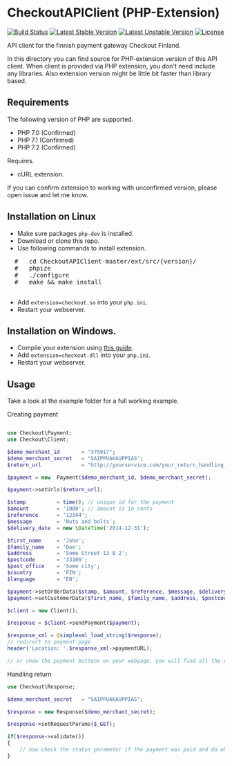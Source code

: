 CheckoutAPIClient (PHP-Extension)
=================

[![Build Status](https://travis-ci.org/Niko9911/CheckoutAPIClient.svg?branch=master)](https://travis-ci.org/niko9911/CheckoutAPIClient) [![Latest Stable Version](https://poser.pugx.org/niko9911/checkout-api-client/v/stable.svg)](https://packagist.org/packages/niko9911/checkout-api-client) [![Latest Unstable Version](https://poser.pugx.org/niko9911/checkout-api-client/v/unstable.svg)](https://packagist.org/packages/niko9911/checkout-api-client) [![License](https://poser.pugx.org/niko9911/checkout-api-client/license.svg)](https://packagist.org/packages/niko9911/checkout-api-client)


API client for the finnish payment gateway Checkout Finland.


In this directory you can find source for PHP-extension version of this API client.
When client is provided via PHP extension, you don't need include any libraries.
Also extension version might be little bit faster than library based.

## Requirements

The following version of PHP are supported.
 - PHP 7.0 (Confirmed)
 - PHP 7.1 (Confirmed)
 - PHP 7.2 (Confirmed)
 
 Requires.
 - cURL extension.
 
 If you can confirm extension to working with unconfirmed version,
 please open issue and let me know.
 
 
 ## Installation on Linux

 - Make sure packages `php-dev` is installed.
 - Download or clone this repo.
 - Use following commands to install extension.
 <pre>
  #   cd CheckoutAPIClient-master/ext/src/{version}/
  #   phpize
  #   ./configure
  #   make && make install
 </pre>
 - Add `extension=checkout.so` into your `php.ini`.
 - Restart your webserver.
 
 
 ## Installation on Windows.
 - Compile your extension using [this guide](https://wiki.php.net/internals/windows/stepbystepbuild).
  - Add `extension=checkout.dll` into your `php.ini`.
  - Restart your webserver.
  
  
  ## Usage

Take a look at the example folder for a full working example.

Creating payment
```php

use Checkout\Payment;
use Checkout\Client;

$demo_merchant_id       = "375917";
$demo_merchant_secret   = "SAIPPUAKAUPPIAS";
$return_url             = "http://yourservice.com/your_return_handling_script.php";

$payment = new  Payment($demo_merchant_id, $demo_merchant_secret);

$payment->setUrls($return_url);

$stamp          = time(); // unique id for the payment  
$amount         = '1000'; // amount is in cents
$reference      = '12344';
$message        = 'Nuts and bolts';
$delivery_date  = new \DateTime('2014-12-31');

$first_name     = 'John';
$family_name    = 'Doe';
$address        = 'Some Street 13 B 2';
$postcode       = '33100';
$post_office    = 'Some city';
$country        = 'FIN';
$language       = 'EN';

$payment->setOrderData($stamp, $amount, $reference, $message, $delivery_date);
$payment->setCustomerData($first_name, $family_name, $address, $postcode, $post_office, $country, $language);

$client = new Client();

$response = $client->sendPayment($payment);

$response_xml = @simplexml_load_string($response);
// redirect to payment page
header('Location: '.$response_xml->paymentURL);

// or show the payment buttons on your webpage, you will find all the data you need in the response xml
```

Handling return
```php
use Checkout\Response;

$demo_merchant_secret   = "SAIPPUAKAUPPIAS";

$response = new Response($demo_merchant_secret);

$response->setRequestParams($_GET);

if($response->validate()) 
{
    // now check the status parameter if the payment was paid and do whatever you do in your shop when you get money
}
```
